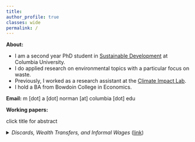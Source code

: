 ```yaml
---
title: 
author_profile: true
classes: wide
permalink: /
---
```


**About:**
- I am a second year PhD student in [Sustainable Development](https://www.sipa.columbia.edu/academics/programs/phd-sustainable-development) at Columbia University.
- I do applied research on environmental topics with a particular focus on waste.
- Previously, I worked as a research assistant at the [Climate Impact Lab](https://impactlab.org/).
- I hold a BA from Bowdoin College in Economics.

**Email:**  m [dot] a [dot] norman [at] columbia [dot] edu

**Working papers:**

click title for abstract
<details><summary> <em>Discards, Wealth Transfers, and Informal Wages</em> (<a href="https://mayaanorman.github.io/docs/bottlebills.pdf">link</a>)</summary>
<p>
This paper suggests that waste policy can reduce the incidence of low birth weight in low income populations to a similar extent as SNAP and EITC. A very simple economic model of recycling participation implies that recycling for cash transfers wealth to low-wage earners. Between 1973 and 1990, ten states introduced deposit refund programs for beverage containers. These deposit refund policies likely increased the magnitude of wealth transfers associated with recycling. This paper exploits idiosyncratic variation in the timing and location of policy implementation to measure for any reduction in the incidence of low birth weights associated with deposit refund programs. The results show deposit refund policy introductions are associated with a .3 percentage point reduction in the incidence of low birth weight on average among mothers with less than a high school education. I rely on the literature connecting wealth transfers and birth outcomes to argue this result extends a small empirical literature highlighting the progressive nature of beverage container deposit refund programs. 
</p>
</details>








